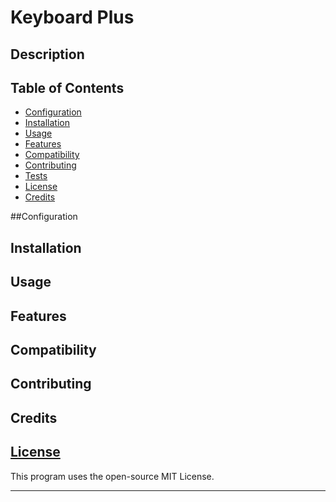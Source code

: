 # Keyboard Plus

## Description 

## Table of Contents


* [Configuration](#configuration)
* [Installation](#installation)
* [Usage](#usage)
* [Features](#features)
* [Compatibility](#compatibility)
* [Contributing](#contributing)
* [Tests](#tests)
* [License](#license)
* [Credits](#credits)


##Configuration

## Installation

## Usage 

## Features

## Compatibility 

## Contributing

## Credits

## [License](./LICENSE)
This program uses the open-source MIT License.

--- 